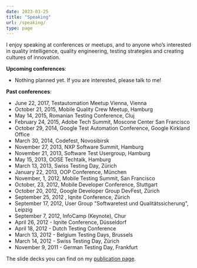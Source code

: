 ```yaml
---
date: 2023-03-25
title: "Speaking"
url: /speaking/
type: page
---
```


I enjoy speaking at conferences or meetups, and to anyone who’s interested in quality intelligence, quality engineering, testing strategies and creating cultures of innovation.

**Upcoming conferences**:

  * Nothing planned yet. If you are interested, please talk to me!

**Past conferences**:

  * June 22, 2017, Testautomation Meetup Vienna, Vienna
  * October 21, 2015, Mobile Quality Crew Meetup, Hamburg
  * May 14, 2015, Romanian Testing Conference, Cluj
  * February 24, 2015, Adobe Tech Summit, Moscone Center San Francisco
  * October 29, 2014, Google Test Automation Conference, Google Kirkland Office
  * March 30, 2014, Codefest, Novosibirsk
  * November 27, 2013, NXP Software Summit, Hamburg
  * November 21, 2013, Software Test Usergroup, Hamburg
  * May 15, 2013, OOSE Techtalk, Hamburg
  * March 13, 2013, Swiss Testing Day, Zürich
  * January 22, 2013, OOP Conference, München
  * November, 1, 2012, Mobile Testing Summit, San Francisco
  * October, 23, 2012, Mobile Developer Conference, Stuttgart
  * October 20, 2012, Google Developer Group DevFest, Zürich
  * September 25, 2012 , Iqnite Conference, Zürich
  * September 17, 2012, User Group "Softwaretest und Qualitätssicherung", Leipzig
  * September 7, 2012, InfoCamp (Keynote), Chur
  * April 26, 2012 - Iqnite Conference, Düsseldorf
  * April 18, 2012 - Dutch Testing Conference
  * March 13, 2012 - Belgium Testing Days, Brussels
  * March 14, 2012 - Swiss Testing Day, Zürich
  * November 9, 2011 - German Testing Day, Frankfurt

The slide decks you can find on my [publication page](/about-dominik/).
